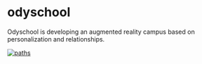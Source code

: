 # odyschool
Odyschool is developing an augmented reality campus based on personalization and relationships.

[![paths](https://img.shields.io/badge/software%20engineering-apply-brightgreen.svg)](http://nodejs.org/download/)


